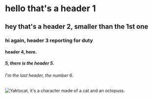 # hello that's a header 1
## hey that's a header 2, smaller than the 1st one
### hi again, header 3 reporting for duty
#### header 4, here.
##### 5, there is the header 5.
###### I'm the last header, the number 6.

![Yaktocat, it's a character made of a cat and an octopuss.](https://octodex.github.com/images/yaktocat.png)
